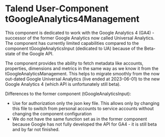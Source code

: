 # Talend User-Component tGoogleAnalytics4Management
This component is dedicated to work with the Google Analytics 4 (GA4) - successor of the former Google Analytics now called Universal Analytics.
The component has currently limited capabilities compared to the component tGoogleAnalyticsInput (dedicated to UA) because of the Beta-state of the Google API. 

The component provides the ability to fetch metadata like accounts, properties, dimensions and metrics in the same way as we know it from the tGoogleAnalyticsManagement. This helps to migrate smoothly from the now out-dated Google Universal Analytics (live ended at 2023-06-01) to the new Google Analytics 4 (which API is unfortunately still beta).

Differences to the former component (tGoogleAnalyticsInput):
* Use for authorization only the json key file. This allows only by changing this file to switch from personal accounts to service accounts without changing the component configuration
* We do not have the same function set as in the former component because Google has not fully developed the API for GA4 - it is still beta and by far not finished.
